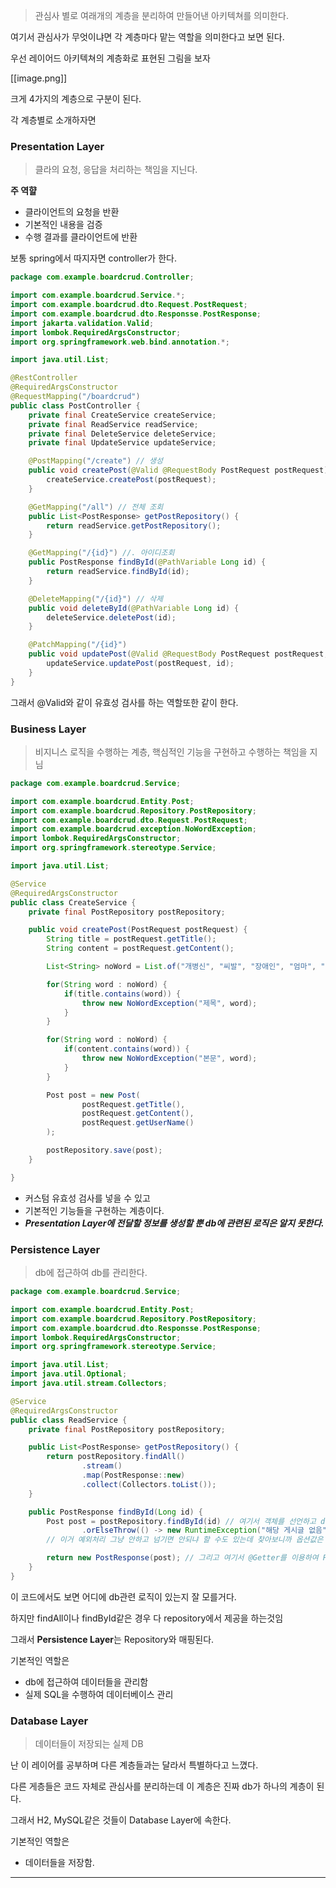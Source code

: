 > 관심사 별로 여래개의 계층을 분리하여 만들어낸 아키텍쳐를 의미한다.

여기서 관심사가 무엇이냐면 각 계층마다 맡는 역할을 의미한다고 보면 된다.

우선 레이어드 아키텍쳐의 계층화로 표현된 그림을 보자

[[image.png]]

크게 4가지의 계층으로 구분이 된다.

각 계층별로 소개하자면

### Presentation Layer

> 클라의 요청, 응답을 처리하는 책임을 지닌다.

**주 역햘**

- 클라이언트의 요청을 반환
- 기본적인 내용을 검증
- 수행 결과를 클라이언트에 반환

보통 spring에서 따지자면 controller가 한다.

```java
package com.example.boardcrud.Controller;

import com.example.boardcrud.Service.*;
import com.example.boardcrud.dto.Request.PostRequest;
import com.example.boardcrud.dto.Responsse.PostResponse;
import jakarta.validation.Valid;
import lombok.RequiredArgsConstructor;
import org.springframework.web.bind.annotation.*;

import java.util.List;

@RestController
@RequiredArgsConstructor
@RequestMapping("/boardcrud")
public class PostController {
    private final CreateService createService;
    private final ReadService readService;
    private final DeleteService deleteService;
    private final UpdateService updateService;

    @PostMapping("/create") // 생성
    public void createPost(@Valid @RequestBody PostRequest postRequest) {
        createService.createPost(postRequest);
    }

    @GetMapping("/all") // 전체 조회
    public List<PostResponse> getPostRepository() {
        return readService.getPostRepository();
    }

    @GetMapping("/{id}") //. 아이디조회
    public PostResponse findById(@PathVariable Long id) {
        return readService.findById(id);
    }

    @DeleteMapping("/{id}") // 삭제
    public void deleteById(@PathVariable Long id) {
        deleteService.deletePost(id);
    }

    @PatchMapping("/{id}")
    public void updatePost(@Valid @RequestBody PostRequest postRequest, @PathVariable Long id) {
        updateService.updatePost(postRequest, id);
    }
}

```

그래서 @Valid와 같이 유효성 검사를 하는 역할또한 같이 한다.

### Business Layer

> 비지니스 로직을 수행하는 계층, 핵심적인 기능을 구현하고 수행하는 책임을 지님

```java
package com.example.boardcrud.Service;

import com.example.boardcrud.Entity.Post;
import com.example.boardcrud.Repository.PostRepository;
import com.example.boardcrud.dto.Request.PostRequest;
import com.example.boardcrud.exception.NoWordException;
import lombok.RequiredArgsConstructor;
import org.springframework.stereotype.Service;

import java.util.List;

@Service
@RequiredArgsConstructor
public class CreateService {
    private final PostRepository postRepository;

    public void createPost(PostRequest postRequest) {
        String title = postRequest.getTitle();
        String content = postRequest.getContent();

        List<String> noWord = List.of("개병신", "씨발", "장애인", "엄마", "아빠");

        for(String word : noWord) {
            if(title.contains(word)) {
                throw new NoWordException("제목", word);
            }
        }

        for(String word : noWord) {
            if(content.contains(word)) {
                throw new NoWordException("본문", word);
            }
        }

        Post post = new Post(
                postRequest.getTitle(),
                postRequest.getContent(),
                postRequest.getUserName()
        );

        postRepository.save(post);
    }

}
```

- 커스텀 유효성 검사를 넣을 수 있고
- 기본적인 기능들을 구현하는 계층이다.
- _**Presentation Layer에 전달할 정보를 생성할 뿐 db에 관련된 로직은 알지 못한다.**_

### **Persistence Layer**

> db에 접근하여 db를 관리한다.

```java
package com.example.boardcrud.Service;

import com.example.boardcrud.Entity.Post;
import com.example.boardcrud.Repository.PostRepository;
import com.example.boardcrud.dto.Responsse.PostResponse;
import lombok.RequiredArgsConstructor;
import org.springframework.stereotype.Service;

import java.util.List;
import java.util.Optional;
import java.util.stream.Collectors;

@Service
@RequiredArgsConstructor
public class ReadService {
    private final PostRepository postRepository;

    public List<PostResponse> getPostRepository() {
        return postRepository.findAll()
                .stream()
                .map(PostResponse::new)
                .collect(Collectors.toList());
    }

    public PostResponse findById(Long id) {
        Post post = postRepository.findById(id) // 여기서 객체를 선언하고 dto를 이용하여 PostResponse형을 맞춰는거임
                .orElseThrow(() -> new RuntimeException("해당 게시글 없음")); // 그리고 orElseThrow는 예외 처리를 하는거임
        // 이거 예외처리 그냥 안하고 넘기면 안되냐 할 수도 있는데 찾아보니까 옵션값은 있을수도 있고 없을수도 있어서 꼭 예외처리를 해야한다고 함

        return new PostResponse(post); // 그리고 여기서 @Getter를 이용하여 PostResponse에서 자동으로 지원하는 getId를 이용하여 id를 생성자를 통해 가져옴
    }
}
```

이 코드에서도 보면 어디에 db관련 로직이 있는지 잘 모를거다.

하지만 findAll이나 findById같은 경우 다 repository에서 제공을 하는것임

그래서 **Persistence Layer**는 Repository와 매핑된다.

기본적인 역할은

- db에 접근하여 데이터들을 관리함
- 실제 SQL을 수행하여 데이터베이스 관리

### Database Layer

> 데이터들이 저장되는 실제 DB

난 이 레이어를 공부하며 다른 계층들과는 달라서 특별하다고 느꼈다.

다른 게층들은 코드 자체로 관심사를 분리하는데 이 계층은 진짜 db가 하나의 계층이 된다.

그래서 H2, MySQL같은 것들이 Database Layer에 속한다.

기본적인 역할은

- 데이터들을 저장함.

---
